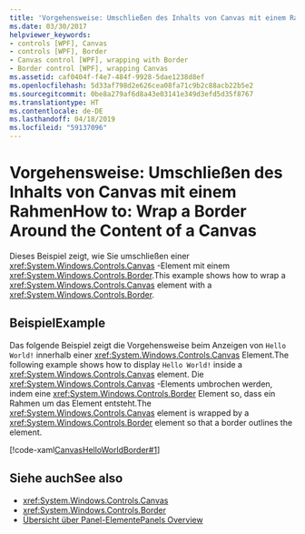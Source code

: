 ```yaml
---
title: 'Vorgehensweise: Umschließen des Inhalts von Canvas mit einem Rahmen'
ms.date: 03/30/2017
helpviewer_keywords:
- controls [WPF], Canvas
- controls [WPF], Border
- Canvas control [WPF], wrapping with Border
- Border control [WPF], wrapping Canvas
ms.assetid: caf0404f-f4e7-484f-9928-5dae1238d8ef
ms.openlocfilehash: 5d33af798d2e626cea08fa71c9b2c88acb22b5e2
ms.sourcegitcommit: 0be8a279af6d8a43e03141e349d3efd5d35f8767
ms.translationtype: HT
ms.contentlocale: de-DE
ms.lasthandoff: 04/18/2019
ms.locfileid: "59137096"
---
```

# <a name="how-to-wrap-a-border-around-the-content-of-a-canvas"></a><span data-ttu-id="89f0c-102">Vorgehensweise: Umschließen des Inhalts von Canvas mit einem Rahmen</span><span class="sxs-lookup"><span data-stu-id="89f0c-102">How to: Wrap a Border Around the Content of a Canvas</span></span>
<span data-ttu-id="89f0c-103">Dieses Beispiel zeigt, wie Sie umschließen einer <xref:System.Windows.Controls.Canvas> -Element mit einem <xref:System.Windows.Controls.Border>.</span><span class="sxs-lookup"><span data-stu-id="89f0c-103">This example shows how to wrap a <xref:System.Windows.Controls.Canvas> element with a <xref:System.Windows.Controls.Border>.</span></span>  
  
## <a name="example"></a><span data-ttu-id="89f0c-104">Beispiel</span><span class="sxs-lookup"><span data-stu-id="89f0c-104">Example</span></span>  
 <span data-ttu-id="89f0c-105">Das folgende Beispiel zeigt die Vorgehensweise beim Anzeigen von `Hello World!` innerhalb einer <xref:System.Windows.Controls.Canvas> Element.</span><span class="sxs-lookup"><span data-stu-id="89f0c-105">The following example shows how to display `Hello World!` inside a <xref:System.Windows.Controls.Canvas> element.</span></span> <span data-ttu-id="89f0c-106">Die <xref:System.Windows.Controls.Canvas> -Elements umbrochen werden, indem eine <xref:System.Windows.Controls.Border> Element so, dass ein Rahmen um das Element entsteht.</span><span class="sxs-lookup"><span data-stu-id="89f0c-106">The <xref:System.Windows.Controls.Canvas> element is wrapped by a <xref:System.Windows.Controls.Border> element so that a border outlines the element.</span></span>  
  
 [!code-xaml[CanvasHelloWorldBorder#1](~/samples/snippets/csharp/VS_Snippets_Wpf/CanvasHelloWorldBorder/CS/default.xaml#1)]  
  
## <a name="see-also"></a><span data-ttu-id="89f0c-107">Siehe auch</span><span class="sxs-lookup"><span data-stu-id="89f0c-107">See also</span></span>

- <xref:System.Windows.Controls.Canvas>
- <xref:System.Windows.Controls.Border>
- [<span data-ttu-id="89f0c-108">Übersicht über Panel-Elemente</span><span class="sxs-lookup"><span data-stu-id="89f0c-108">Panels Overview</span></span>](panels-overview.md)
